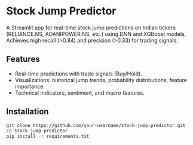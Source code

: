# Stock Jump Predictor

A Streamlit app for real-time stock jump predictions on Indian tickers (RELIANCE.NS, ADANIPOWER.NS, etc.) using DNN and XGBoost models. Achieves high recall (>0.84) and precision (>0.33) for trading signals.

## Features
- Real-time predictions with trade signals (Buy/Hold).
- Visualizations: historical jump trends, probability distributions, feature importance.
- Technical indicators, sentiment, and macro features.

## Installation
```bash
git clone https://github.com/your-username/stock-jump-predictor.git
cd stock-jump-predictor
pip install -r requirements.txt

